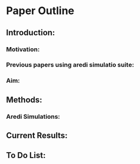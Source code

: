# Paper Outline 

## Introduction: 
### Motivation: 

### Previous papers using aredi simulatio suite:

### Aim:


## Methods: 
### Aredi Simulations: 


## Current Results: 

## To Do List: 